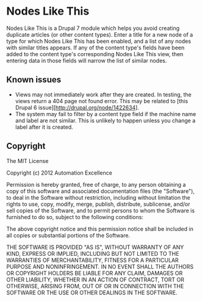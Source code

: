 Nodes Like This
===============

Nodes Like This is a Drupal 7 module which helps you avoid creating duplicate
articles (or other content types).  Enter a title for a new node of a type for
which Nodes Like This has been enabled, and a list of any nodes with similar
titles appears.  If any of the content type's fields have been added to the
content type's corresponding Nodes Like This view, then entering data in those
fields will narrow the list of similar nodes.

Known issues
------------
* Views may not immediately work after they are created.  In testing, the views
  return a 404 page not found error.  This may be related to [this Drupal 6
  issue][http://drupal.org/node/1422634].
* The system may fail to filter by a content type field if the machine name and
  label are not similar.  This is unlikely to happen unless you change a label
  after it is created.  

Copyright
---------

The MIT License

Copyright (c) 2012 Automation Excellence

Permission is hereby granted, free of charge, to any person obtaining
a copy of this software and associated documentation files (the
"Software"), to deal in the Software without restriction, including
without limitation the rights to use, copy, modify, merge, publish,
distribute, sublicense, and/or sell copies of the Software, and to
permit persons to whom the Software is furnished to do so, subject to
the following conditions:

The above copyright notice and this permission notice shall be
included in all copies or substantial portions of the Software.

THE SOFTWARE IS PROVIDED "AS IS", WITHOUT WARRANTY OF ANY KIND,
EXPRESS OR IMPLIED, INCLUDING BUT NOT LIMITED TO THE WARRANTIES OF
MERCHANTABILITY, FITNESS FOR A PARTICULAR PURPOSE AND
NONINFRINGEMENT. IN NO EVENT SHALL THE AUTHORS OR COPYRIGHT HOLDERS BE
LIABLE FOR ANY CLAIM, DAMAGES OR OTHER LIABILITY, WHETHER IN AN ACTION
OF CONTRACT, TORT OR OTHERWISE, ARISING FROM, OUT OF OR IN CONNECTION
WITH THE SOFTWARE OR THE USE OR OTHER DEALINGS IN THE SOFTWARE.
